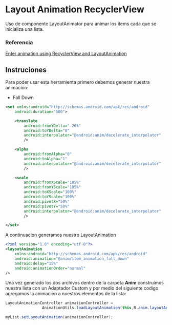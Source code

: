 # Layout Animation RecyclerView
Uso de componente LayoutAnimator para animar los items cada que se inicializa una lista.

### Referencia
[Enter animation using RecyclerView and LayoutAnimation](https://proandroiddev.com/enter-animation-using-recyclerview-and-layoutanimation-part-1-list-75a874a5d213)

## Instruciones
Para poder usar esta herramienta primero debemos generar nuestra animacion:
* Fall Down
```xml
<set xmlns:android="http://schemas.android.com/apk/res/android"
    android:duration="500">

    <translate
        android:fromYDelta="-20%"
        android:toYDelta="0"
        android:interpolator="@android:anim/decelerate_interpolator"
        />

    <alpha
        android:fromAlpha="0"
        android:toAlpha="1"
        android:interpolator="@android:anim/decelerate_interpolator"
        />

    <scale
        android:fromXScale="105%"
        android:fromYScale="105%"
        android:toXScale="100%"
        android:toYScale="100%"
        android:pivotX="50%"
        android:pivotY="50%"
        android:interpolator="@android:anim/decelerate_interpolator"
        />

</set>
```
A continuacion generamos nuestro LayoutAnimation
```xml
<?xml version="1.0" encoding="utf-8"?>
<layoutAnimation
    xmlns:android="http://schemas.android.com/apk/res/android"
    android:animation="@anim/item_animation_fall_down"
    android:delay="15%"
    android:animationOrder="normal"    
/>
```
Una vez generado los dos archivos dentro de la carpeta **Anim** construimos nuestra lista con un Adaptador Custom y por medio del siguiente
codigo agregamos la animacion a nuestros elementos de la lista:
```java
LayoutAnimationController animationController =
                AnimationUtils.loadLayoutAnimation(this,R.anim.layoutAnimationFallDown);

myList.setLayoutAnimation(animationController);
```

